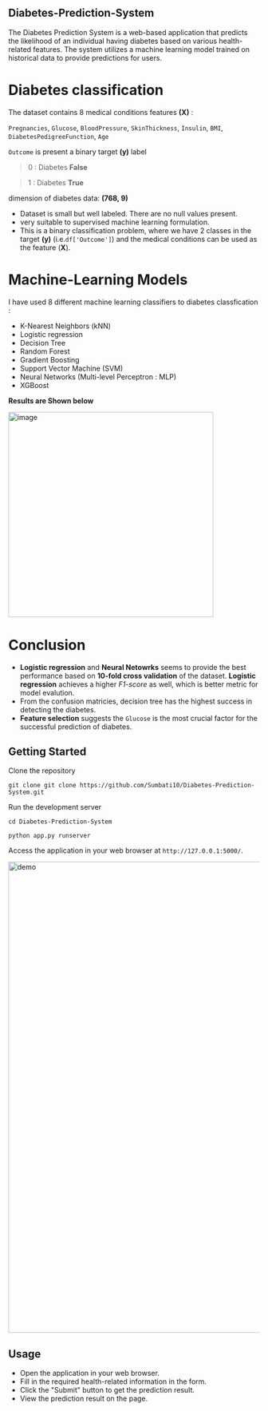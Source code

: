 ## Diabetes-Prediction-System
The Diabetes Prediction System is a web-based application that predicts the likelihood of an individual having diabetes based on various health-related features. The system utilizes a machine learning model trained on historical data to provide predictions for users.

# Diabetes classification 

The dataset contains 8 medical conditions features **(X)** : 

`Pregnancies`, `Glucose`, `BloodPressure`, `SkinThickness`, `Insulin`,
       `BMI`, `DiabetesPedigreeFunction`, `Age`

`Outcome` is present a binary target **(y)** label 

>0 : Diabetes **False**

>1 : Diabetes **True**

dimension of diabetes data: **(768, 9)**
 * Dataset is small but well labeled. There are no null values present.
 * very suitable to supervised machine learning formulation.
 * This is a binary classification problem, where we have 2 classes in the target **(y)** (i.e.`df['Outcome']`) and the medical conditions can be used as the feature (**X**).
 
 
 # Machine-Learning Models
 
 I have used 8 different machine learning classifiers to diabetes classfication : 
 * K-Nearest Neighbors (kNN)
 * Logistic regression 
 * Decision Tree
 * Random Forest
 * Gradient Boosting
 * Support Vector Machine (SVM)
 * Neural Networks (Multi-level Perceptron : MLP)
 * XGBoost
 
 **Results are Shown below** 
 
  <img width="411" alt="image" src="https://github.com/user-attachments/assets/5ebdff28-e155-4328-a884-8e9f60b2ce54">

    
   # Conclusion 
   
   * **Logistic regression** and **Neural Netowrks** seems to provide the best performance based on **10-fold cross validation** of the dataset. **Logistic regression** achieves a higher *F1-score* as well, which is better metric for model evalution.
* From the confusion matricies, decision tree has the highest success in detecting the diabetes.
* **Feature selection** suggests the `Glucose` is the most crucial factor for the successful prediction of diabetes. 

## Getting Started
Clone the repository
```
git clone git clone https://github.com/Sumbati10/Diabetes-Prediction-System.git
```
Run the development server
```
cd Diabetes-Prediction-System

```
```
python app.py runserver
```
Access the application in your web browser at ```http://127.0.0.1:5000/```.

<img width="944" alt="demo" src="https://github.com/user-attachments/assets/4da0ac45-4645-433c-a1a1-1a1c9b5e14c6">


## Usage
- Open the application in your web browser.
- Fill in the required health-related information in the form.
- Click the "Submit" button to get the prediction result.
- View the prediction result on the page.


